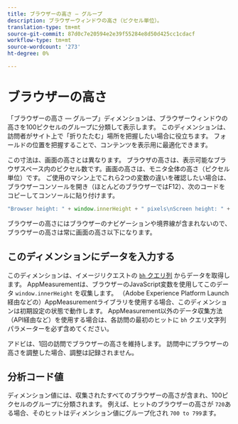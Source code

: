 ```yaml
---
title: ブラウザーの高さ — グループ
description: ブラウザーウィンドウの高さ（ピクセル単位）。
translation-type: tm+mt
source-git-commit: 87d0c7e20594e2e39f55284e8d50d425cc1cdacf
workflow-type: tm+mt
source-wordcount: '273'
ht-degree: 0%

---
```



# ブラウザーの高さ

「ブラウザーの高さ — グループ」ディメンションは、ブラウザーウィンドウの高さを100ピクセルのグループに分類して表示します。 このディメンションは、訪問者がサイト上で「折りたたむ」場所を把握したい場合に役立ちます。 フォールドの位置を把握することで、コンテンツを表示用に最適化できます。

この寸法は、画面の高さとは異なります。 ブラウザの高さは、表示可能なブラウザスペース内のピクセル数です。画面の高さは、モニタ全体の高さ（ピクセル単位）です。 ご使用のマシン上でこれら2つの変数の違いを確認したい場合は、ブラウザーコンソールを開き（ほとんどのブラウザーではF12）、次のコードをコピーしてコンソールに貼り付けます。

```javascript
"Browser height: " + window.innerHeight + " pixels\nScreen height: " + screen.height + " pixels";
```

ブラウザーの高さにはブラウザーのナビゲーションや境界線が含まれないので、ブラウザーの高さは常に画面の高さ以下になります。

## このディメンションにデータを入力する

このディメンションは、イメージリクエストの [`bh` クエリ列](/help/implement/validate/query-parameters.md) からデータを取得します。 AppMeasurementは、ブラウザーのJavaScript変数を使用してこのデータ `window.innerHeight` を収集します。 （Adobe Experience Platform Launch経由などの）AppMeasurementライブラリを使用する場合、このディメンションは初期設定の状態で動作します。 AppMeasurement以外のデータ収集方法（API経由など）を使用する場合は、各訪問の最初のヒットに `bh` クエリ文字列パラメーターを必ず含めてください。

アドビは、1回の訪問でブラウザーの高さを維持します。 訪問中にブラウザーの高さを調整した場合、調整は記録されません。

## 分析コード値

ディメンション値には、収集されたすべてのブラウザーの高さが含まれ、100ピクセルのグループに分類されます。 例えば、ヒットのブラウザーの高さが `720`ある場合、そのヒットはディメンション値にグループ化され `700 to 799`ます。
